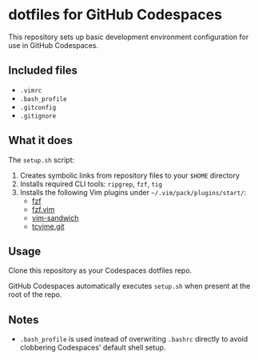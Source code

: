 # dotfiles for GitHub Codespaces

This repository sets up basic development environment configuration for use in GitHub Codespaces.

## Included files

- `.vimrc`
- `.bash_profile`
- `.gitconfig`
- `.gitignore`

## What it does

The `setup.sh` script:

1. Creates symbolic links from repository files to your `$HOME` directory
2. Installs required CLI tools: `ripgrep`, `fzf`, `tig`
3. Installs the following Vim plugins under `~/.vim/pack/plugins/start/`:
   - [fzf](https://github.com/junegunn/fzf)
   - [fzf.vim](https://github.com/junegunn/fzf.vim)
   - [vim-sandwich](https://github.com/machakann/vim-sandwich)
   - [tcvime.git](https://github.com/yosugi/tcvime.git)

## Usage

Clone this repository as your Codespaces dotfiles repo.

GitHub Codespaces automatically executes `setup.sh` when present at the root of the repo.

## Notes

- `.bash_profile` is used instead of overwriting `.bashrc` directly to avoid clobbering Codespaces' default shell setup.

